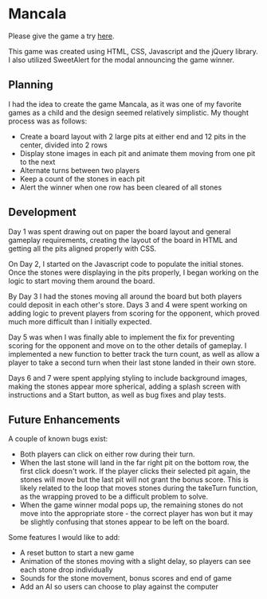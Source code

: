 # Mancala
Please give the game a try [here](https://smolsn13.github.io/mancala/).

This game was created using HTML, CSS, Javascript and the jQuery library. I also utilized SweetAlert
for the modal announcing the game winner.

## Planning
I had the idea to create the game Mancala, as it was one of my favorite games as a child
and the design seemed relatively simplistic. My thought process was as follows:
* Create a board layout with 2 large pits at either end and 12 pits in the center, divided into 2 rows
* Display stone images in each pit and animate them moving from one pit to the next
* Alternate turns between two players
* Keep a count of the stones in each pit
* Alert the winner when one row has been cleared of all stones

## Development
Day 1 was spent drawing out on paper the board layout and general gameplay requirements,
creating the layout of the board in HTML and getting all the pits aligned properly with CSS.

On Day 2, I started on the Javascript code to populate the initial stones. Once the stones were displaying
in the pits properly, I began working on the logic to start moving them around the board.

By Day 3 I had the stones moving all around the board but both players could deposit in each other's
store. Days 3 and 4 were spent working on adding logic to prevent players from scoring for the opponent,
which proved much more difficult than I initially expected.

Day 5 was when I was finally able to implement the fix for preventing scoring for the opponent and move on to the
other details of gameplay. I implemented a new function to better track the turn count, as well as allow a player to take a second turn when their last stone landed in their own store.

Days 6 and 7 were spent applying styling to include background images, making the stones appear more spherical, adding a splash screen with instructions and a Start button, as well as bug fixes and play tests.

## Future Enhancements
A couple of known bugs exist:
* Both players can click on either row during their turn.
* When the last stone will land in the far right pit on the bottom row, the first click doesn't work. If the player clicks their selected pit again, the stones will move but the last pit will not grant the bonus score. This is likely related to the loop that moves stones during the takeTurn function, as the wrapping proved to be a difficult problem to solve.
* When the game winner modal pops up, the remaining stones do not move into the appropriate store - the correct player has won but it may be slightly confusing that stones appear to be left on the board.

Some features I would like to add:
* A reset button to start a new game
* Animation of the stones moving with a slight delay, so players can see each stone drop individually
* Sounds for the stone movement, bonus scores and end of game
* Add an AI so users can choose to play against the computer
